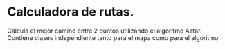 # Calculadora de rutas.
Calcula el mejor camino entre 2 puntos utilizando el algoritmo Astar. Contiene clases independiente tanto para el mapa como para el algoritmo
